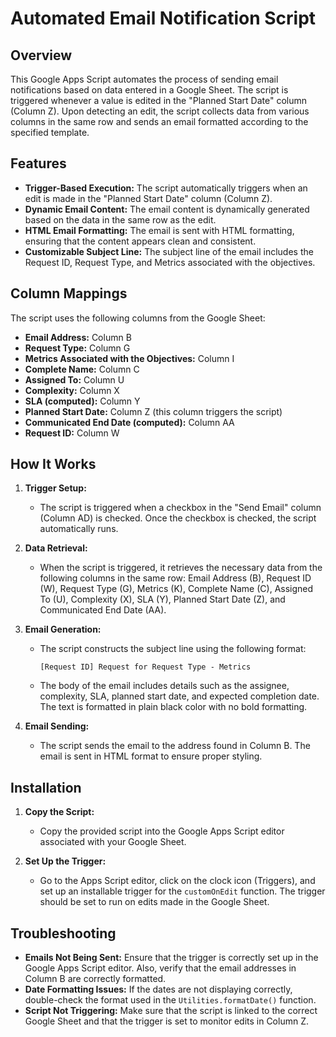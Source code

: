 # Automated Email Notification Script

## Overview

This Google Apps Script automates the process of sending email notifications based on data entered in a Google Sheet. The script is triggered whenever a value is edited in the "Planned Start Date" column (Column Z). Upon detecting an edit, the script collects data from various columns in the same row and sends an email formatted according to the specified template.

## Features

- **Trigger-Based Execution:** The script automatically triggers when an edit is made in the "Planned Start Date" column (Column Z).
- **Dynamic Email Content:** The email content is dynamically generated based on the data in the same row as the edit.
- **HTML Email Formatting:** The email is sent with HTML formatting, ensuring that the content appears clean and consistent.
- **Customizable Subject Line:** The subject line of the email includes the Request ID, Request Type, and Metrics associated with the objectives.

## Column Mappings

The script uses the following columns from the Google Sheet:

- **Email Address:** Column B
- **Request Type:** Column G
- **Metrics Associated with the Objectives:** Column I
- **Complete Name:** Column C
- **Assigned To:** Column U
- **Complexity:** Column X
- **SLA (computed):** Column Y
- **Planned Start Date:** Column Z (this column triggers the script)
- **Communicated End Date (computed):** Column AA
- **Request ID:** Column W

## How It Works

1. **Trigger Setup:**
   - The script is triggered when a checkbox in the "Send Email" column (Column AD) is checked. Once the checkbox is checked, the script automatically runs.

2. **Data Retrieval:**
   - When the script is triggered, it retrieves the necessary data from the following columns in the same row: Email Address (B), Request ID (W), Request Type (G), Metrics (K), Complete Name (C), Assigned To (U), Complexity (X), SLA (Y), Planned Start Date (Z), and Communicated End Date (AA).

3. **Email Generation:**
   - The script constructs the subject line using the following format:
     ```
     [Request ID] Request for Request Type - Metrics
     ```
   - The body of the email includes details such as the assignee, complexity, SLA, planned start date, and expected completion date. The text is formatted in plain black color with no bold formatting.

4. **Email Sending:**
   - The script sends the email to the address found in Column B. The email is sent in HTML format to ensure proper styling.

## Installation

1. **Copy the Script:**
   - Copy the provided script into the Google Apps Script editor associated with your Google Sheet.

2. **Set Up the Trigger:**
   - Go to the Apps Script editor, click on the clock icon (Triggers), and set up an installable trigger for the `customOnEdit` function. The trigger should be set to run on edits made in the Google Sheet.

## Troubleshooting

- **Emails Not Being Sent:** Ensure that the trigger is correctly set up in the Google Apps Script editor. Also, verify that the email addresses in Column B are correctly formatted.
- **Date Formatting Issues:** If the dates are not displaying correctly, double-check the format used in the `Utilities.formatDate()` function.
- **Script Not Triggering:** Make sure that the script is linked to the correct Google Sheet and that the trigger is set to monitor edits in Column Z.

